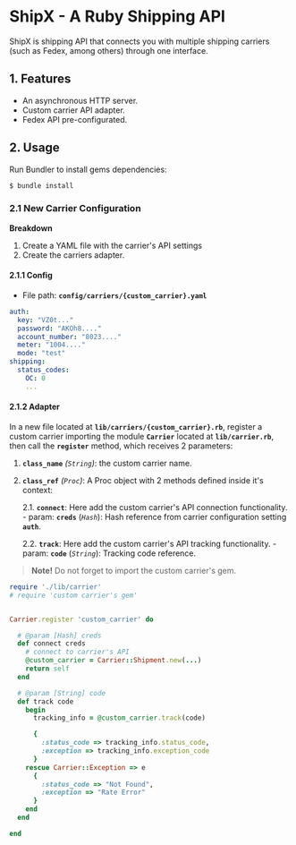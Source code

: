 # ShipX - A Ruby Shipping API

ShipX is shipping API that connects you with multiple shipping carriers (such as Fedex, among others) through one interface.

## 1. Features

- An asynchronous HTTP server.
- Custom carrier API adapter.
- Fedex API pre-configurated.

## 2. Usage

Run Bundler to install gems dependencies:

```bash
$ bundle install
```

### 2.1 New Carrier Configuration

__Breakdown__

1. Create a YAML file with the carrier's API settings
2. Create the carriers adapter.

#### 2.1.1 Config

- File path: __`config/carriers/{custom_carrier}.yaml`__

```yaml
auth:
  key: "VZ0t..."
  password: "AKOh8...."
  account_number: "8023...."
  meter: "1004...."
  mode: "test"
shipping:
  status_codes:
    OC: 0
    ...
```

#### 2.1.2 Adapter

In a new file located at __`lib/carriers/{custom_carrier}.rb`__, register a custom carrier importing the module __`Carrier`__ located at __`lib/carrier.rb`__, then call the __`register`__ method, which receives 2 parameters:

1. __`class_name`__ _(`String`)_: the custom carrier name.
2. __`class_ref`__ _(`Proc`)_: A Proc object with 2 methods defined inside it's context:

    2.1. __`connect`__: Here add the custom carrier's API connection functionality.
        - param: __`creds`__ (_`Hash`_): Hash reference from carrier configuration setting __`auth`__.

    2.2. __`track`__: Here add the custom carrier's API tracking functionality.
        - param: __`code`__ (_`String`_): Tracking code reference.

> __Note!__ Do not forget to import the custom carrier's gem.


```ruby
require './lib/carrier'
# require 'custom carrier's gem'


Carrier.register 'custom_carrier' do

  # @param [Hash] creds
  def connect creds
    # connect to carrier's API
    @custom_carrier = Carrier::Shipment.new(...)
    return self
  end

  # @param [String] code
  def track code
    begin
      tracking_info = @custom_carrier.track(code)

      {
        :status_code => tracking_info.status_code,
        :exception => tracking_info.exception_code
      }
    rescue Carrier::Exception => e
      {
        :status_code => "Not Found",
        :exception => "Rate Error"
      }
    end
  end

end
```
